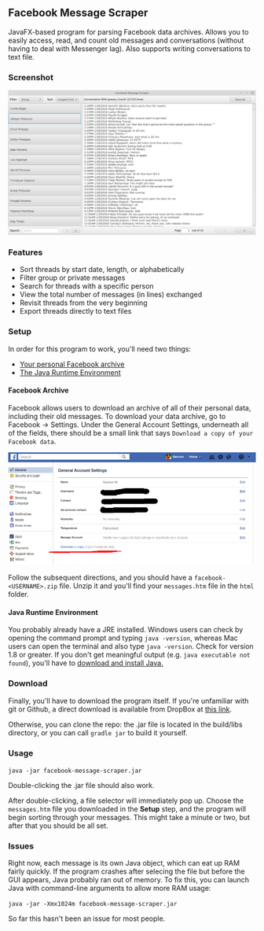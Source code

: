 ## Facebook Message Scraper

JavaFX-based program for parsing Facebook data archives. Allows you to easily access, read,
and count old messages and conversations (without having to deal with Messenger lag). Also
supports writing conversations to text file.

### Screenshot

![Screenshot of GUI](screenshot.png)

### Features

- Sort threads by start date, length, or alphabetically
- Filter group or private messages
- Search for threads with a specific person
- View the total number of messages (in lines) exchanged
- Revisit threads from the very beginning
- Export threads directly to text files

### Setup

In order for this program to work, you'll need two things:
- [Your personal Facebook archive](https://www.facebook.com/help/131112897028467)
- [The Java Runtime Environment](http://www.oracle.com/technetwork/java/javase/downloads/jre8-downloads-2133155.html)

#### Facebook Archive

Facebook allows users to download an archive of all of their
personal data, including their old messages. To download
your data archive, go to Facebook -> Settings. Under the
General Account Settings, underneath all of the fields, there
should be a small link that says `Download a copy of your Facebook data`.

![Screenshot of Facebook settings](settings.png)

Follow the subsequent directions, and you should have a
`facebook-<USERNAME>.zip` file. Unzip it and you'll find your
`messages.htm` file in the `html` folder.

#### Java Runtime Environment

You probably already have a JRE installed. Windows users
can check by opening the command prompt and typing `java -version`,
whereas Mac users can open the terminal and also type `java -version`.
Check for version 1.8 or greater. If you don't get meaningful output
(e.g. `java executable not found`), you'll have to 
[download and install Java.](http://www.oracle.com/technetwork/java/javase/downloads/jre8-downloads-2133155.html)

### Download

Finally, you'll have to download the program itself. If you're unfamiliar with git or Github, a direct download is
available from DropBox at [this link](https://www.dropbox.com/s/mttd8ryh7wjji8m/facebook-message-scraper.jar?dl=0).

Otherwise, you can clone the repo: the .jar file is located in the build/libs directory,
or you can call `gradle jar` to build it yourself.

### Usage

`java -jar facebook-message-scraper.jar`

Double-clicking the .jar file should also work.

After double-clicking, a file selector will immediately pop up. Choose
the `messages.htm` file you downloaded in the **Setup** step, and the
program will begin sorting through your messages. This might take
a minute or two, but after that you should be all set.

### Issues

Right now, each message is its own Java object, which can eat up RAM
fairly quickly. If the program crashes after selecing the file but
before the GUI appears, Java probably ran out of memory. To fix this,
you can launch Java with command-line arguments to allow more RAM usage:

`java -jar -Xmx1024m facebook-message-scraper.jar`

So far this hasn't been an issue for most people.
